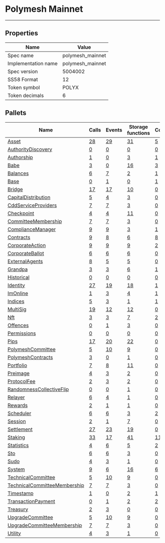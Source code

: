 # Polymesh Mainnet

---------

## Properties
| Name | Value |
| -------- | -------- |
| Spec name     | polymesh_mainnet     |
| Implementation name     | polymesh_mainnet     |
| Spec version     | 5004002     |
| SS58 Format     | 12     |
| Token symbol      | POLYX     |
| Token decimals      | 6     |

## Pallets
| Name | Calls | Events | Storage functions | Constants | Errors |
| -------- | -------- | -------- | -------- | -------- | -------- |
| [Asset](asset.md) | [28](asset.md#calls) | [29](asset.md#events) | [31](asset.md#storage-functions) | [5](asset.md#constants) | [39](asset.md#errors) |
| [AuthorityDiscovery](authoritydiscovery.md) | [0](authoritydiscovery.md#calls) | [0](authoritydiscovery.md#events) | [0](authoritydiscovery.md#storage-functions) | [0](authoritydiscovery.md#constants) | [0](authoritydiscovery.md#errors) |
| [Authorship](authorship.md) | [1](authorship.md#calls) | [0](authorship.md#events) | [3](authorship.md#storage-functions) | [1](authorship.md#constants) | [7](authorship.md#errors) |
| [Babe](babe.md) | [3](babe.md#calls) | [0](babe.md#events) | [16](babe.md#storage-functions) | [3](babe.md#constants) | [4](babe.md#errors) |
| [Balances](balances.md) | [6](balances.md#calls) | [7](balances.md#events) | [2](balances.md#storage-functions) | [1](balances.md#constants) | [5](balances.md#errors) |
| [Base](base.md) | [0](base.md#calls) | [1](base.md#events) | [0](base.md#storage-functions) | [1](base.md#constants) | [2](base.md#errors) |
| [Bridge](bridge.md) | [17](bridge.md#calls) | [17](bridge.md#events) | [10](bridge.md#storage-functions) | [0](bridge.md#constants) | [13](bridge.md#errors) |
| [CapitalDistribution](capitaldistribution.md) | [5](capitaldistribution.md#calls) | [4](capitaldistribution.md#events) | [3](capitaldistribution.md#storage-functions) | [0](capitaldistribution.md#constants) | [15](capitaldistribution.md#errors) |
| [CddServiceProviders](cddserviceproviders.md) | [7](cddserviceproviders.md#calls) | [7](cddserviceproviders.md#events) | [3](cddserviceproviders.md#storage-functions) | [0](cddserviceproviders.md#constants) | [7](cddserviceproviders.md#errors) |
| [Checkpoint](checkpoint.md) | [4](checkpoint.md#calls) | [4](checkpoint.md#events) | [11](checkpoint.md#storage-functions) | [0](checkpoint.md#constants) | [5](checkpoint.md#errors) |
| [CommitteeMembership](committeemembership.md) | [7](committeemembership.md#calls) | [7](committeemembership.md#events) | [3](committeemembership.md#storage-functions) | [0](committeemembership.md#constants) | [7](committeemembership.md#errors) |
| [ComplianceManager](compliancemanager.md) | [9](compliancemanager.md#calls) | [9](compliancemanager.md#events) | [3](compliancemanager.md#storage-functions) | [1](compliancemanager.md#constants) | [6](compliancemanager.md#errors) |
| [Contracts](contracts.md) | [9](contracts.md#calls) | [8](contracts.md#events) | [6](contracts.md#storage-functions) | [8](contracts.md#constants) | [30](contracts.md#errors) |
| [CorporateAction](corporateaction.md) | [9](corporateaction.md#calls) | [9](corporateaction.md#events) | [9](corporateaction.md#storage-functions) | [2](corporateaction.md#constants) | [12](corporateaction.md#errors) |
| [CorporateBallot](corporateballot.md) | [6](corporateballot.md#calls) | [6](corporateballot.md#events) | [6](corporateballot.md#storage-functions) | [0](corporateballot.md#constants) | [14](corporateballot.md#errors) |
| [ExternalAgents](externalagents.md) | [8](externalagents.md#calls) | [5](externalagents.md#events) | [5](externalagents.md#storage-functions) | [0](externalagents.md#constants) | [6](externalagents.md#errors) |
| [Grandpa](grandpa.md) | [3](grandpa.md#calls) | [3](grandpa.md#events) | [6](grandpa.md#storage-functions) | [1](grandpa.md#constants) | [7](grandpa.md#errors) |
| [Historical](historical.md) | [0](historical.md#calls) | [0](historical.md#events) | [0](historical.md#storage-functions) | [0](historical.md#constants) | [0](historical.md#errors) |
| [Identity](identity.md) | [27](identity.md#calls) | [19](identity.md#events) | [18](identity.md#storage-functions) | [1](identity.md#constants) | [36](identity.md#errors) |
| [ImOnline](imonline.md) | [1](imonline.md#calls) | [3](imonline.md#events) | [4](imonline.md#storage-functions) | [1](imonline.md#constants) | [2](imonline.md#errors) |
| [Indices](indices.md) | [5](indices.md#calls) | [3](indices.md#events) | [1](indices.md#storage-functions) | [1](indices.md#constants) | [5](indices.md#errors) |
| [MultiSig](multisig.md) | [19](multisig.md#calls) | [12](multisig.md#events) | [12](multisig.md#storage-functions) | [0](multisig.md#constants) | [25](multisig.md#errors) |
| [Nft](nft.md) | [3](nft.md#calls) | [3](nft.md#events) | [7](nft.md#storage-functions) | [2](nft.md#constants) | [20](nft.md#errors) |
| [Offences](offences.md) | [0](offences.md#calls) | [1](offences.md#events) | [3](offences.md#storage-functions) | [0](offences.md#constants) | [0](offences.md#errors) |
| [Permissions](permissions.md) | [0](permissions.md#calls) | [0](permissions.md#events) | [0](permissions.md#storage-functions) | [0](permissions.md#constants) | [1](permissions.md#errors) |
| [Pips](pips.md) | [17](pips.md#calls) | [20](pips.md#events) | [22](pips.md#storage-functions) | [0](pips.md#constants) | [18](pips.md#errors) |
| [PolymeshCommittee](polymeshcommittee.md) | [5](polymeshcommittee.md#calls) | [10](polymeshcommittee.md#events) | [9](polymeshcommittee.md#storage-functions) | [0](polymeshcommittee.md#constants) | [9](polymeshcommittee.md#errors) |
| [PolymeshContracts](polymeshcontracts.md) | [3](polymeshcontracts.md#calls) | [0](polymeshcontracts.md#events) | [1](polymeshcontracts.md#storage-functions) | [0](polymeshcontracts.md#constants) | [8](polymeshcontracts.md#errors) |
| [Portfolio](portfolio.md) | [7](portfolio.md#calls) | [8](portfolio.md#events) | [11](portfolio.md#storage-functions) | [0](portfolio.md#constants) | [15](portfolio.md#errors) |
| [Preimage](preimage.md) | [4](preimage.md#calls) | [3](preimage.md#events) | [2](preimage.md#storage-functions) | [0](preimage.md#constants) | [6](preimage.md#errors) |
| [ProtocolFee](protocolfee.md) | [2](protocolfee.md#calls) | [3](protocolfee.md#events) | [2](protocolfee.md#storage-functions) | [0](protocolfee.md#constants) | [3](protocolfee.md#errors) |
| [RandomnessCollectiveFlip](randomnesscollectiveflip.md) | [0](randomnesscollectiveflip.md#calls) | [0](randomnesscollectiveflip.md#events) | [1](randomnesscollectiveflip.md#storage-functions) | [0](randomnesscollectiveflip.md#constants) | [0](randomnesscollectiveflip.md#errors) |
| [Relayer](relayer.md) | [6](relayer.md#calls) | [4](relayer.md#events) | [1](relayer.md#storage-functions) | [0](relayer.md#constants) | [7](relayer.md#errors) |
| [Rewards](rewards.md) | [2](rewards.md#calls) | [1](rewards.md#events) | [1](rewards.md#storage-functions) | [0](rewards.md#constants) | [4](rewards.md#errors) |
| [Scheduler](scheduler.md) | [6](scheduler.md#calls) | [6](scheduler.md#events) | [3](scheduler.md#storage-functions) | [2](scheduler.md#constants) | [5](scheduler.md#errors) |
| [Session](session.md) | [2](session.md#calls) | [1](session.md#events) | [7](session.md#storage-functions) | [0](session.md#constants) | [5](session.md#errors) |
| [Settlement](settlement.md) | [27](settlement.md#calls) | [23](settlement.md#events) | [19](settlement.md#storage-functions) | [0](settlement.md#constants) | [36](settlement.md#errors) |
| [Staking](staking.md) | [33](staking.md#calls) | [17](staking.md#events) | [41](staking.md#storage-functions) | [11](staking.md#constants) | [43](staking.md#errors) |
| [Statistics](statistics.md) | [4](statistics.md#calls) | [6](statistics.md#events) | [5](statistics.md#storage-functions) | [2](statistics.md#constants) | [6](statistics.md#errors) |
| [Sto](sto.md) | [6](sto.md#calls) | [6](sto.md#events) | [3](sto.md#storage-functions) | [0](sto.md#constants) | [12](sto.md#errors) |
| [Sudo](sudo.md) | [4](sudo.md#calls) | [3](sudo.md#events) | [1](sudo.md#storage-functions) | [0](sudo.md#constants) | [1](sudo.md#errors) |
| [System](system.md) | [9](system.md#calls) | [6](system.md#events) | [16](system.md#storage-functions) | [6](system.md#constants) | [6](system.md#errors) |
| [TechnicalCommittee](technicalcommittee.md) | [5](technicalcommittee.md#calls) | [10](technicalcommittee.md#events) | [9](technicalcommittee.md#storage-functions) | [0](technicalcommittee.md#constants) | [9](technicalcommittee.md#errors) |
| [TechnicalCommitteeMembership](technicalcommitteemembership.md) | [7](technicalcommitteemembership.md#calls) | [7](technicalcommitteemembership.md#events) | [3](technicalcommitteemembership.md#storage-functions) | [0](technicalcommitteemembership.md#constants) | [7](technicalcommitteemembership.md#errors) |
| [Timestamp](timestamp.md) | [1](timestamp.md#calls) | [0](timestamp.md#events) | [2](timestamp.md#storage-functions) | [1](timestamp.md#constants) | [0](timestamp.md#errors) |
| [TransactionPayment](transactionpayment.md) | [0](transactionpayment.md#calls) | [1](transactionpayment.md#events) | [2](transactionpayment.md#storage-functions) | [2](transactionpayment.md#constants) | [0](transactionpayment.md#errors) |
| [Treasury](treasury.md) | [2](treasury.md#calls) | [3](treasury.md#events) | [0](treasury.md#storage-functions) | [0](treasury.md#constants) | [2](treasury.md#errors) |
| [UpgradeCommittee](upgradecommittee.md) | [5](upgradecommittee.md#calls) | [10](upgradecommittee.md#events) | [9](upgradecommittee.md#storage-functions) | [0](upgradecommittee.md#constants) | [9](upgradecommittee.md#errors) |
| [UpgradeCommitteeMembership](upgradecommitteemembership.md) | [7](upgradecommitteemembership.md#calls) | [7](upgradecommitteemembership.md#events) | [3](upgradecommitteemembership.md#storage-functions) | [0](upgradecommitteemembership.md#constants) | [7](upgradecommitteemembership.md#errors) |
| [Utility](utility.md) | [4](utility.md#calls) | [3](utility.md#events) | [1](utility.md#storage-functions) | [0](utility.md#constants) | [3](utility.md#errors) |